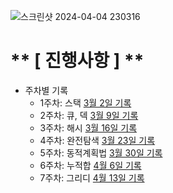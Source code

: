 ![스크린샷 2024-04-04 230316](https://github.com/Sadang-Algorithm-Study-Group/Algorithm/blob/main/huipyo/src/week07/%EC%8A%A4%ED%81%AC%EB%A6%B0%EC%83%B7%202024-04-04%20230316.png)

# ** [ 진행사항 ] **
- 주차별 기록
  - 1주차: 스택 [3월 2일 기록](https://github.com/Sadang-Algorithm-Study-Group/Algorithm/tree/main/huipyo/src/week01)
  - 2주차: 큐, 덱 [3월 9일 기록](https://github.com/Sadang-Algorithm-Study-Group/Algorithm/tree/main/huipyo/src/week02)
  - 3주차: 해시 [3월 16일 기록](https://github.com/Sadang-Algorithm-Study-Group/Algorithm/tree/main/huipyo/src/week03)
  - 4주차: 완전탐색 [3월 23일 기록](https://github.com/Sadang-Algorithm-Study-Group/Algorithm/tree/main/huipyo/src/week04)
  - 5주차: 동적계획법 [3월 30일 기록](https://github.com/Sadang-Algorithm-Study-Group/Algorithm/tree/main/huipyo/src/week05)
  - 6주차: 누적합 [4월 6일 기록](https://github.com/Sadang-Algorithm-Study-Group/Algorithm/tree/main/huipyo/src/week06)
  - 7주차: 그리디 [4월 13일 기록](https://github.com/Sadang-Algorithm-Study-Group/Algorithm/tree/main/huipyo/src/week07)